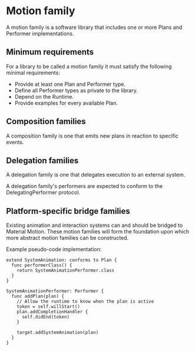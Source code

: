 # Motion family

A motion family is a software library that includes one or more Plans and Performer implementations.

## Minimum requirements

For a library to be called a motion family it must satisfy the following minimal requirements:

* Provide at least one Plan and Performer type.
* Define all Performer types as private to the library.
* Depend on the Runtime.
* Provide examples for every available Plan.

## Composition families

A composition family is one that emits new plans in reaction to specific events.

## Delegation families

A delegation family is one that delegates execution to an external system.

A delegation family's performers are expected to conform to the DelegatingPerformer protocol.

## Platform-specific bridge families

Existing animation and interaction systems can and should be bridged to Material Motion. These motion families will form the foundation upon which more abstract motion families can be constructed.

Example pseudo-code implementation:

```
extend SystemAnimation: conforms to Plan {
  func performerClass() {
    return SystemAnimationPerformer.class
  }
}

SystemAnimationPerformer: Performer {
  func addPlan(plan) {
    // Allow the runtime to know when the plan is active
    token = self.willStart()
    plan.addCompletionHandler {
      self.didEnd(token)
    }

    target.addSystemAnimation(plan)
  }
}
```

## 

